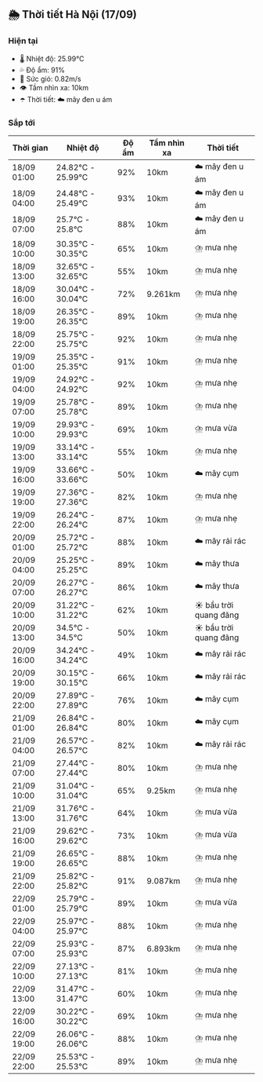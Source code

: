 ## 🌦️ Thời tiết Hà Nội (17/09)

### Hiện tại

- 🌡️ Nhiệt độ: 25.99℃
- 💦 Độ ẩm: 91%
- 💨 Sức gió: 0.82m/s
- 👁️ Tầm nhìn xa: 10km
- ☂️ Thời tiết: ☁️ mây đen u ám

### Sắp tới

| Thời gian | Nhiệt độ | Độ ẩm | Tầm nhìn xa | Thời tiết |
| --- | --- | --- | --- | --- |
| 18/09 01:00 | 24.82℃ - 25.99℃ | 92% | 10km | ☁️ mây đen u ám |
| 18/09 04:00 | 24.48℃ - 25.49℃ | 93% | 10km | ☁️ mây đen u ám |
| 18/09 07:00 | 25.7℃ - 25.8℃ | 88% | 10km | ☁️ mây đen u ám |
| 18/09 10:00 | 30.35℃ - 30.35℃ | 65% | 10km | ⛈️ mưa nhẹ |
| 18/09 13:00 | 32.65℃ - 32.65℃ | 55% | 10km | ⛈️ mưa nhẹ |
| 18/09 16:00 | 30.04℃ - 30.04℃ | 72% | 9.261km | ⛈️ mưa nhẹ |
| 18/09 19:00 | 26.35℃ - 26.35℃ | 89% | 10km | ⛈️ mưa nhẹ |
| 18/09 22:00 | 25.75℃ - 25.75℃ | 92% | 10km | ⛈️ mưa nhẹ |
| 19/09 01:00 | 25.35℃ - 25.35℃ | 91% | 10km | ⛈️ mưa nhẹ |
| 19/09 04:00 | 24.92℃ - 24.92℃ | 92% | 10km | ⛈️ mưa nhẹ |
| 19/09 07:00 | 25.78℃ - 25.78℃ | 89% | 10km | ⛈️ mưa nhẹ |
| 19/09 10:00 | 29.93℃ - 29.93℃ | 69% | 10km | ⛈️ mưa vừa |
| 19/09 13:00 | 33.14℃ - 33.14℃ | 55% | 10km | ⛈️ mưa nhẹ |
| 19/09 16:00 | 33.66℃ - 33.66℃ | 50% | 10km | ☁️ mây cụm |
| 19/09 19:00 | 27.36℃ - 27.36℃ | 82% | 10km | ⛈️ mưa nhẹ |
| 19/09 22:00 | 26.24℃ - 26.24℃ | 87% | 10km | ⛈️ mưa nhẹ |
| 20/09 01:00 | 25.72℃ - 25.72℃ | 88% | 10km | ☁️ mây rải rác |
| 20/09 04:00 | 25.25℃ - 25.25℃ | 89% | 10km | ☁️ mây thưa |
| 20/09 07:00 | 26.27℃ - 26.27℃ | 86% | 10km | ☁️ mây thưa |
| 20/09 10:00 | 31.22℃ - 31.22℃ | 62% | 10km | ☀️ bầu trời quang đãng |
| 20/09 13:00 | 34.5℃ - 34.5℃ | 50% | 10km | ☀️ bầu trời quang đãng |
| 20/09 16:00 | 34.24℃ - 34.24℃ | 49% | 10km | ☁️ mây rải rác |
| 20/09 19:00 | 30.15℃ - 30.15℃ | 66% | 10km | ☁️ mây rải rác |
| 20/09 22:00 | 27.89℃ - 27.89℃ | 76% | 10km | ☁️ mây cụm |
| 21/09 01:00 | 26.84℃ - 26.84℃ | 80% | 10km | ☁️ mây cụm |
| 21/09 04:00 | 26.57℃ - 26.57℃ | 82% | 10km | ☁️ mây rải rác |
| 21/09 07:00 | 27.44℃ - 27.44℃ | 80% | 10km | ⛈️ mưa nhẹ |
| 21/09 10:00 | 31.04℃ - 31.04℃ | 65% | 9.25km | ⛈️ mưa nhẹ |
| 21/09 13:00 | 31.76℃ - 31.76℃ | 64% | 10km | ⛈️ mưa vừa |
| 21/09 16:00 | 29.62℃ - 29.62℃ | 73% | 10km | ⛈️ mưa vừa |
| 21/09 19:00 | 26.65℃ - 26.65℃ | 88% | 10km | ⛈️ mưa nhẹ |
| 21/09 22:00 | 25.82℃ - 25.82℃ | 91% | 9.087km | ⛈️ mưa nhẹ |
| 22/09 01:00 | 25.79℃ - 25.79℃ | 89% | 10km | ⛈️ mưa vừa |
| 22/09 04:00 | 25.97℃ - 25.97℃ | 88% | 10km | ⛈️ mưa nhẹ |
| 22/09 07:00 | 25.93℃ - 25.93℃ | 87% | 6.893km | ⛈️ mưa nhẹ |
| 22/09 10:00 | 27.13℃ - 27.13℃ | 81% | 10km | ⛈️ mưa nhẹ |
| 22/09 13:00 | 31.47℃ - 31.47℃ | 60% | 10km | ⛈️ mưa nhẹ |
| 22/09 16:00 | 30.22℃ - 30.22℃ | 69% | 10km | ⛈️ mưa nhẹ |
| 22/09 19:00 | 26.06℃ - 26.06℃ | 88% | 10km | ⛈️ mưa nhẹ |
| 22/09 22:00 | 25.53℃ - 25.53℃ | 89% | 10km | ⛈️ mưa nhẹ |
